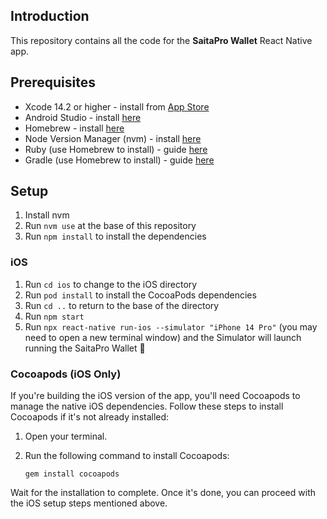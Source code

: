 
## Introduction

This repository contains all the code for the **SaitaPro Wallet** React Native app. 


## Prerequisites
* Xcode 14.2 or higher - install from [App Store](https://apps.apple.com/gb/app/xcode/id497799835?mt=12)
* Android Studio - install [here](https://developer.android.com/studio)
* Homebrew - install [here](https://brew.sh/)
* Node Version Manager (nvm) - install [here](https://github.com/nvm-sh/nvm/blob/master/README.md#installing-and-updating)
* Ruby (use Homebrew to install) - guide [here](https://formulae.brew.sh/formula/ruby)
* Gradle (use Homebrew to install) - guide [here](https://formulae.brew.sh/formula/gradle)

## Setup

1. Install nvm
2. Run `nvm use` at the base of this repository
3. Run `npm install` to install the dependencies

### iOS

1. Run `cd ios` to change to the iOS directory
2. Run `pod install` to install the CocoaPods dependencies
3. Run `cd ..` to return to the base of the directory
4. Run `npm start`
5. Run `npx react-native run-ios --simulator "iPhone 14 Pro"` (you may need to open a new terminal window) and the Simulator will launch running the SaitaPro Wallet 🎉

### Cocoapods (iOS Only)

If you're building the iOS version of the app, you'll need Cocoapods to manage the native iOS dependencies. Follow these steps to install Cocoapods if it's not already installed:

1. Open your terminal.
2. Run the following command to install Cocoapods:

   ```shell
   gem install cocoapods

Wait for the installation to complete. Once it's done, you can proceed with the iOS setup steps mentioned above.